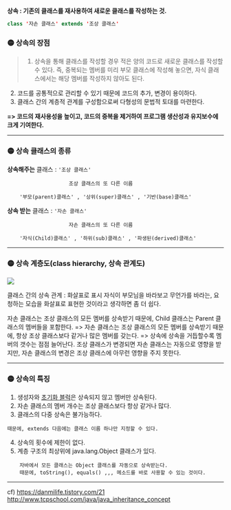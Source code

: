 **상속 : 기존의 클래스를 재사용하여 새로운 클래스를 작성하는 것.**

```java
class '자손 클래스' extends '조상 클래스'
```

### 🟡 상속의 장점

> 1) 상속을 통해 클래스를 작성할 경우 적은 양의 코드로 새로운 클래스를 작성할 수 있다. 즉, 중복되는 멤버를 미리 부모 클래스에 작성해 놓으면, 자식 클래스에서는 해당 멤버를 작성하지 않아도 된다.
2) 코드를 공통적으로 관리할 수 있기 때문에 코드의 추가, 변경이 용이하다.
3) 클래스 간의 계층적 관계를 구성함으로써 다형성의 문법적 토대를 마련한다.

**=> 코드의 재사용성을 높이고, 코드의 중복을 제거하여 프로그램 생산성과 유지보수에 크게 기여한다.**


___


### 🟡 상속 클래스의 종류

**상속해주는** 클래스 
: ``'조상 클래스'``
```
					조상 클래스의 또 다른 이름

	'부모(parent)클래스' , '상위(super)클래스' , '기반(base)클래스'
```
**상속 받는** 클래스 
: ``'자손 클래스'``
```
					자손 클래스의 또 다른 이름
                    
	'자식(Child)클래스' , '하위(sub)클래스' , '파생된(derived)클래스'
```
___


### 🟡 상속 계층도(class hierarchy, 상속 관계도)
![](https://velog.velcdn.com/images/bokimy/post/33e3fc37-15d7-4903-acb8-fd8c25878ed1/image.png)

클래스 간의 상속 관계 : 화살표로 표시
자식이 부모님을 바라보고 무언가를 바라는, 요청하는 모습을 화살표로 표현한 것이라고 생각하면 좀 더 쉽다.

자손 클래스는 조상 클래스의 모든 멤버를 상속받기 때문에, Child 클래스는 Parent 클래스의 멤버들을 포함한다.
=> 자손 클래스는 조상 클래스의 모든 멤버를 상속받기 때문에, 항상 조상 클래스보다 같거나 많은 멤버를 갖는다.
=> 상속에 상속을 거듭할수록 멤버의 갯수는 점점 늘어난다.
조상 클래스가 변경되면 자손 클래스는 자동으로 영향을 받지만, 자손 클래스의 변경은 조상 클래스에 아무런 영향을 주지 못한다.
___

### 🟡 상속의 특징
1) 생성자와 [초기화 블럭](https://velog.io/@bokimy/Java-%EC%B4%88%EA%B8%B0%ED%99%94-%EB%B8%94%EB%9F%AD)은 상속되지 않고 멤버만 상속된다.
2) 자손 클래스의 멤버 개수는 조상 클래스보다 항상 같거나 많다.
3) 클래스의 다중 상속은 불가능하다.
```
때문에, extends 다음에는 클래스 이름 하나만 지정할 수 있다.
```
4) 상속의 횟수에 제한이 없다.
5) 계층 구조의 최상위에 java.lang.Object 클래스가 있다.
```
	자바에서 모든 클래스는 Object 클래스를 자동으로 상속받는다.
    때문에, toString(), equals() ,,, 메소드를 바로 사용할 수 있는 것이다.
```

___
cf)
https://danmilife.tistory.com/21
http://www.tcpschool.com/java/java_inheritance_concept







